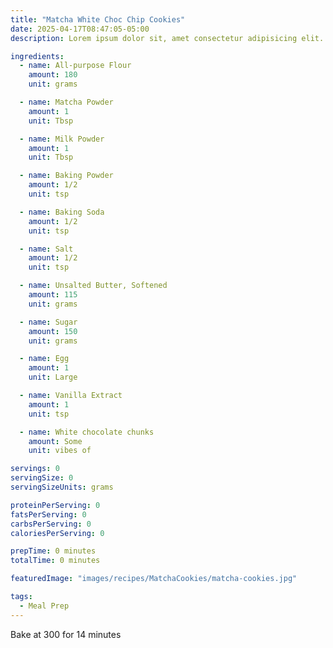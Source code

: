 ```yaml
---
title: "Matcha White Choc Chip Cookies"
date: 2025-04-17T08:47:05-05:00
description: Lorem ipsum dolor sit, amet consectetur adipisicing elit. Debitis voluptas, exercitationem minima eligendi nostrum tempore eos porro quo delectus modi, itaque vel maxime, dicta quidem! Quod hic a fugit. Corrupti.

ingredients:
  - name: All-purpose Flour
    amount: 180
    unit: grams

  - name: Matcha Powder
    amount: 1
    unit: Tbsp

  - name: Milk Powder
    amount: 1
    unit: Tbsp

  - name: Baking Powder
    amount: 1/2
    unit: tsp

  - name: Baking Soda
    amount: 1/2
    unit: tsp

  - name: Salt
    amount: 1/2
    unit: tsp

  - name: Unsalted Butter, Softened
    amount: 115
    unit: grams

  - name: Sugar
    amount: 150
    unit: grams

  - name: Egg
    amount: 1
    unit: Large

  - name: Vanilla Extract
    amount: 1
    unit: tsp

  - name: White chocolate chunks
    amount: Some
    unit: vibes of

servings: 0
servingSize: 0
servingSizeUnits: grams

proteinPerServing: 0
fatsPerServing: 0
carbsPerServing: 0
caloriesPerServing: 0

prepTime: 0 minutes
totalTime: 0 minutes

featuredImage: "images/recipes/MatchaCookies/matcha-cookies.jpg"

tags:
  - Meal Prep
---
```


Bake at 300 for 14 minutes
